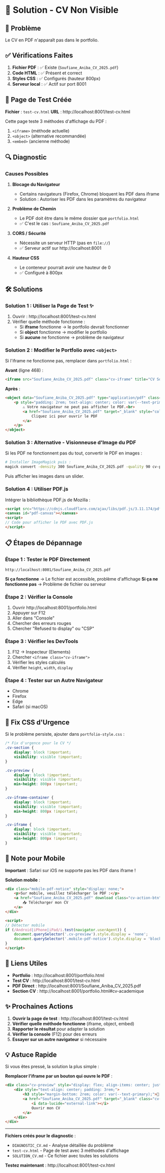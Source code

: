 # 🔧 Solution - CV Non Visible

## 🎯 Problème
Le CV en PDF n'apparaît pas dans le portfolio.

## ✅ Vérifications Faites

1. **Fichier PDF** : ✅ Existe (`Soufiane_Aniba_CV_2025.pdf`)
2. **Code HTML** : ✅ Présent et correct
3. **Styles CSS** : ✅ Configurés (hauteur 800px)
4. **Serveur local** : ✅ Actif sur port 8001

## 🧪 Page de Test Créée

**Fichier** : `test-cv.html`
**URL** : http://localhost:8001/test-cv.html

Cette page teste 3 méthodes d'affichage du PDF :
1. `<iframe>` (méthode actuelle)
2. `<object>` (alternative recommandée)
3. `<embed>` (ancienne méthode)

## 🔍 Diagnostic

### Causes Possibles

1. **Blocage du Navigateur**
   - Certains navigateurs (Firefox, Chrome) bloquent les PDF dans iframe
   - Solution : Autoriser les PDF dans les paramètres du navigateur

2. **Problème de Chemin**
   - Le PDF doit être dans le même dossier que `portfolio.html`
   - ✅ C'est le cas : `Soufiane_Aniba_CV_2025.pdf`

3. **CORS / Sécurité**
   - Nécessite un serveur HTTP (pas en `file://`)
   - ✅ Serveur actif sur http://localhost:8001

4. **Hauteur CSS**
   - Le conteneur pourrait avoir une hauteur de 0
   - ✅ Configuré à 800px

## 🛠️ Solutions

### Solution 1 : Utiliser la Page de Test ✨

1. Ouvrir : http://localhost:8001/test-cv.html
2. Vérifier quelle méthode fonctionne :
   - Si **iframe** fonctionne → le portfolio devrait fonctionner
   - Si **object** fonctionne → modifier le portfolio
   - Si **aucune** ne fonctionne → problème de navigateur

### Solution 2 : Modifier le Portfolio avec `<object>`

Si l'iframe ne fonctionne pas, remplacer dans `portfolio.html` :

**Avant** (ligne 468) :
```html
<iframe src="Soufiane_Aniba_CV_2025.pdf" class="cv-iframe" title="CV Soufiane Aniba"></iframe>
```

**Après** :
```html
<object data="Soufiane_Aniba_CV_2025.pdf" type="application/pdf" class="cv-iframe">
    <p style="padding: 2rem; text-align: center; color: var(--text-primary);">
        ⚠️ Votre navigateur ne peut pas afficher le PDF.<br>
        <a href="Soufiane_Aniba_CV_2025.pdf" target="_blank" style="color: var(--primary-red); font-weight: bold;">
            Cliquez ici pour ouvrir le PDF
        </a>
    </p>
</object>
```

### Solution 3 : Alternative - Visionneuse d'Image du PDF

Si les PDF ne fonctionnent pas du tout, convertir le PDF en images :

```bash
# Installer ImageMagick puis :
magick convert -density 300 Soufiane_Aniba_CV_2025.pdf -quality 90 cv-page-%d.jpg
```

Puis afficher les images dans un slider.

### Solution 4 : Utiliser PDF.js

Intégrer la bibliothèque PDF.js de Mozilla :

```html
<script src="https://cdnjs.cloudflare.com/ajax/libs/pdf.js/3.11.174/pdf.min.js"></script>
<canvas id="pdf-canvas"></canvas>
<script>
// Code pour afficher le PDF avec PDF.js
</script>
```

## 📋 Étapes de Dépannage

### Étape 1 : Tester le PDF Directement
```
http://localhost:8001/Soufiane_Aniba_CV_2025.pdf
```

**Si ça fonctionne** → Le fichier est accessible, problème d'affichage
**Si ça ne fonctionne pas** → Problème de fichier ou serveur

### Étape 2 : Vérifier la Console
1. Ouvrir http://localhost:8001/portfolio.html
2. Appuyer sur F12
3. Aller dans "Console"
4. Chercher des erreurs rouges
5. Chercher "Refused to display" ou "CSP"

### Étape 3 : Vérifier les DevTools
1. F12 → Inspecteur (Elements)
2. Chercher `<iframe class="cv-iframe">`
3. Vérifier les styles calculés
4. Vérifier `height`, `width`, `display`

### Étape 4 : Tester sur un Autre Navigateur
- Chrome
- Firefox
- Edge
- Safari (si macOS)

## 🎨 Fix CSS d'Urgence

Si le problème persiste, ajouter dans `portfolio-style.css` :

```css
/* Fix d'urgence pour le CV */
.cv-section {
    display: block !important;
    visibility: visible !important;
}

.cv-preview {
    display: block !important;
    visibility: visible !important;
    min-height: 800px !important;
}

.cv-iframe-container {
    display: block !important;
    visibility: visible !important;
    min-height: 800px !important;
}

.cv-iframe {
    display: block !important;
    visibility: visible !important;
    min-height: 800px !important;
}
```

## 📱 Note pour Mobile

**Important** : Safari sur iOS ne supporte pas les PDF dans iframe !

**Solution mobile** :
```html
<div class="mobile-pdf-notice" style="display: none;">
    <p>Sur mobile, veuillez télécharger le PDF :</p>
    <a href="Soufiane_Aniba_CV_2025.pdf" download class="cv-action-btn">
        📥 Télécharger mon CV
    </a>
</div>

<script>
// Détecter mobile
if (/Android|iPhone|iPad/i.test(navigator.userAgent)) {
    document.querySelector('.cv-preview').style.display = 'none';
    document.querySelector('.mobile-pdf-notice').style.display = 'block';
}
</script>
```

## 🔗 Liens Utiles

- **Portfolio** : http://localhost:8001/portfolio.html
- **Test CV** : http://localhost:8001/test-cv.html
- **PDF Direct** : http://localhost:8001/Soufiane_Aniba_CV_2025.pdf
- **Section CV** : http://localhost:8001/portfolio.html#cv-academique

## ✨ Prochaines Actions

1. **Ouvrir la page de test** : http://localhost:8001/test-cv.html
2. **Vérifier quelle méthode fonctionne** (iframe, object, embed)
3. **Rapporter le résultat** pour adapter la solution
4. **Vérifier la console** (F12) pour des erreurs
5. **Essayer sur un autre navigateur** si nécessaire

## 💡 Astuce Rapide

Si vous êtes pressé, la solution la plus simple :

**Remplacer l'iframe par un bouton qui ouvre le PDF** :

```html
<div class="cv-preview" style="display: flex; align-items: center; justify-content: center; background: var(--gradient-soft);">
    <div style="text-align: center; padding: 3rem;">
        <h3 style="margin-bottom: 2rem; color: var(--text-primary);">📄 Mon CV Professionnel</h3>
        <a href="Soufiane_Aniba_CV_2025.pdf" target="_blank" class="cv-action-btn" style="font-size: 1.2rem; padding: 1.5rem 3rem;">
            <i data-lucide="external-link"></i>
            Ouvrir mon CV
        </a>
    </div>
</div>
```

---

**Fichiers créés pour le diagnostic** :
- `DIAGNOSTIC_CV.md` - Analyse détaillée du problème
- `test-cv.html` - Page de test avec 3 méthodes d'affichage
- `SOLUTION_CV.md` - Ce fichier avec toutes les solutions

**Testez maintenant** : http://localhost:8001/test-cv.html
